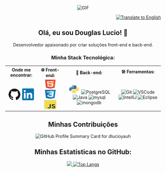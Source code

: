 <div align="center">
  <img alt="GIF" src="https://github.com/abhisheknaiidu/abhisheknaiidu/blob/master/code.gif?raw=true" width="500" height="320" />
</div>
<p align="right">
    <a href="README_EN.md">
        <img src="https://img.shields.io/badge/Translate%20to-English-blue" alt="Translate to English">
    </a>
</p>

<h2 align="center">Olá, eu sou Douglas Lucio! 👋</h2> <p align="center">Desenvolvedor apaixonado por criar soluções front-end e back-end.</p> <p align="center">

<h3 align="center">Minha Stack Tecnológica:</h3>
<table align="center">
  <tr>
    <th>Onde me encontrar:</th>
    <th>🌐 Front-end:</th>
    <th>🐍 Back-end:</th>
    <th>🛠️ Ferramentas:</th>
  </tr>
  <tr>
    <td align="center">
      <a href="https://github.com/dlucioyauh"><img alt="GitHub" height="40" width="40" src="https://raw.githubusercontent.com/devicons/devicon/master/icons/github/github-original.svg"></a>
      <a href="https://www.linkedin.com/in/douglaslucio/"><img alt="LinkedIn" height="40" width="40" src="https://raw.githubusercontent.com/devicons/devicon/master/icons/linkedin/linkedin-original.svg"></a>
    </td>
    <td align="center">
      <img alt="HTML" height="30" width="40" src="https://raw.githubusercontent.com/devicons/devicon/master/icons/html5/html5-original.svg">
      <img alt="CSS" height="30" width="40" src="https://raw.githubusercontent.com/devicons/devicon/master/icons/css3/css3-original.svg">
      <img alt="JavaScript" height="30" width="40" src="https://raw.githubusercontent.com/devicons/devicon/master/icons/javascript/javascript-original.svg">
    </td>
    <td align="center">
      <img alt="Python" height="30" width="40" src="https://raw.githubusercontent.com/devicons/devicon/master/icons/python/python-original.svg">
      <img alt="PostgreSQL" height="30" width="40" src="https://cdn.jsdelivr.net/gh/devicons/devicon/icons/postgresql/postgresql-original-wordmark.svg">
      <img alt="Java" height="30" width="40" src="https://cdn.jsdelivr.net/gh/devicons/devicon/icons/java/java-original.svg">
      <img alt="mysql" height="30" width="40" src="https://cdn.jsdelivr.net/gh/devicons/devicon/icons/mysql/mysql-original.svg">
      <img alt="mongodb" height="30" width="40" src="https://cdn.jsdelivr.net/gh/devicons/devicon/icons/mongodb/mongodb-original.svg">
    </td>
    <td align="center">
      <img alt="Git" height="30" width="40" src="https://cdn.jsdelivr.net/gh/devicons/devicon/icons/git/git-original-wordmark.svg">
      <img alt="VSCode" height="30" width="40" src="https://cdn.jsdelivr.net/gh/devicons/devicon/icons/vscode/vscode-original-wordmark.svg">
      <img alt="IntelliJ" height="30" width="40" src="https://cdn.jsdelivr.net/gh/devicons/devicon/icons/intellij/intellij-original.svg">
      <img alt="Eclipse" height="30" width="40" src="https://cdn.jsdelivr.net/gh/devicons/devicon/icons/eclipse/eclipse-original.svg">
    </td>
  </tr>
</table>

<h2 align="center">Minhas Contribuições</h2>
<div align="center">
  <a>
    <img src="http://github-profile-summary-cards.vercel.app/api/cards/profile-details?username=dlucioyauh&theme=discord_old_blurple" alt="GitHub Profile Summary Card for dlucioyauh" style="max-width: 80%;">
  </a>
</div>


<h2 align="center">Minhas Estatísticas no GitHub:</h2>
<div align="center">
  <a href="https://github.com/dlucioyauh">
    <img height="200" src="https://github-readme-stats.vercel.app/api?username=dlucioyauh&theme=transparent&bg_color=353D41&border_color=123547&locale=pt-br&show_icons=true&include_all_commits=true&count_private=true&title_color=EB9326&text_color=FFF&hide_title=true&rank_icon=github" />
  </a>
  <a href="https://github.com/dlucioyauh">
    <img height="200" src="https://github-readme-stats-git-masterrstaa-rickstaa.vercel.app/api/top-langs/?username=dlucioyauh&layout=donut&bg_color=353D41&border_color=123547&title_color=EB9326&text_color=FFF" alt="Top Langs" />
  </a>
</div>
